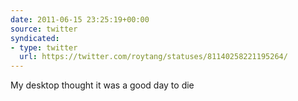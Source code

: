 ```yaml
---
date: 2011-06-15 23:25:19+00:00
source: twitter
syndicated:
- type: twitter
  url: https://twitter.com/roytang/statuses/81140258221195264/
---
```


My desktop thought it was a good day to die